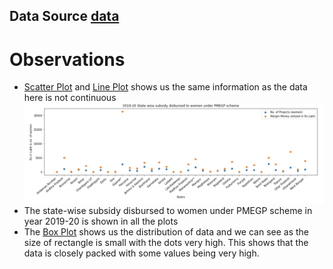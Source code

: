 ## Data Source [data](https://data.gov.in/resources/stateut-wise-position-subsidy-disbursed-women-under-pmegp-scheme-2019-20-2020-21-ministry)
# Observations
- [Scatter Plot](https://matplotlib.org/stable/api/_as_gen/matplotlib.pyplot.scatter.html) and [Line Plot](https://matplotlib.org/stable/api/_as_gen/matplotlib.pyplot.plot.html) shows us the same information as the data here is not continuous
![](https://github.com/tyabhi/temp/blob/main/Scatter_Plot.png)
- The state-wise subsidy disbursed to women under PMEGP scheme in year 2019-20 is shown in all the plots
- The [Box Plot](https://matplotlib.org/stable/api/_as_gen/matplotlib.pyplot.boxplot.html) shows us the distribution of data and we can see as the size of rectangle is small with the dots very high. This shows that the data is closely packed with some values being very high. 
